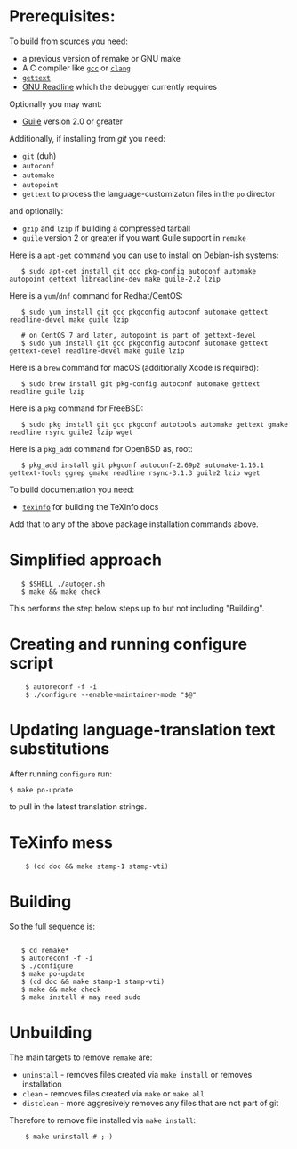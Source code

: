 # Prerequisites:

To build from sources you need:

* a previous version of remake or GNU make
* A C compiler like [`gcc`](https://gcc.gnu.org/) or [`clang`](https://clang.llvm.org/)
* [`gettext`](https://www.gnu.org/software/gettext/)
* [GNU Readline](https://tiswww.case.edu/php/chet/readline/rltop.html) which the debugger currently requires

Optionally you may want:

* [Guile](https://www.gnu.org/software/guile/) version 2.0 or greater


Additionally, if installing from _git_ you need:

* `git` (duh)
* `autoconf`
* `automake`
* `autopoint`
* `gettext` to process the language-customizaton files in the `po` director

and optionally:

* `gzip` and `lzip` if building a compressed tarball
* `guile` version 2 or greater if you want Guile support in `remake`

Here is a `apt-get` command you can use to install on Debian-ish systems:

```console
   $ sudo apt-get install git gcc pkg-config autoconf automake autopoint gettext libreadline-dev make guile-2.2 lzip
```

Here is a `yum`/`dnf` command for Redhat/CentOS:

```console
   $ sudo yum install git gcc pkgconfig autoconf automake gettext readline-devel make guile lzip

   # on CentOS 7 and later, autopoint is part of gettext-devel
   $ sudo yum install git gcc pkgconfig autoconf automake gettext gettext-devel readline-devel make guile lzip
```

Here is a `brew` command for macOS (additionally Xcode is required):

```console
   $ sudo brew install git pkg-config autoconf automake gettext readline guile lzip
```

Here is a `pkg` command for FreeBSD:

```console
   $ sudo pkg install git gcc pkgconf autotools automake gettext gmake readline rsync guile2 lzip wget
```

Here is a `pkg_add` command for OpenBSD as, root:

```console
   $ pkg_add install git pkgconf autoconf-2.69p2 automake-1.16.1 gettext-tools ggrep gmake readline rsync-3.1.3 guile2 lzip wget
```

To build documentation you need:

* [`texinfo`](https://www.gnu.org/software/texinfo/) for building the TeXInfo docs

Add that to any of the above package installation commands above.

# Simplified approach

```console
   $ $SHELL ./autogen.sh
   $ make && make check
```

This performs the step below steps up to but not including
"Building".

# Creating and running configure script


```console
	$ autoreconf -f -i
	$ ./configure --enable-maintainer-mode "$@"
```

# Updating language-translation text substitutions

After running `configure` run:

    $ make po-update

to pull in the latest translation strings.


# TeXinfo mess

```console
    $ (cd doc && make stamp-1 stamp-vti)
```

# Building

So the full sequence is:

```console

   $ cd remake*
   $ autoreconf -f -i
   $ ./configure
   $ make po-update
   $ (cd doc && make stamp-1 stamp-vti)
   $ make && make check
   $ make install # may need sudo
```

# Unbuilding

The main targets to remove `remake` are:

* `uninstall` - removes files created via  `make install` or removes installation
* `clean`  - removes files created via  `make` or `make all`
* `distclean` - more aggresively removes any files that are not part of git

Therefore to remove file installed via `make install`:

```console
    $ make uninstall # ;-)
```
